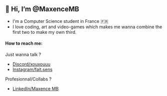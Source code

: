 ## 👋 Hi, I’m @MaxenceMB
- I'm a Computer Science student in France 🇫🇷
- I love coding, art and video-games which makes me wanna combine the first two to make my own third.

#### How to reach me:
Just wanna talk ?
- [Discord/xouxouuu](https://discord.com/)
- [Instagram/fait.sens](https://www.instagram.com/fait.sens/)

Profesionnal/Collabs ?
- [LinkedIn/Maxence MB](https://www.linkedin.com/in/maxence-maury-balit/)
